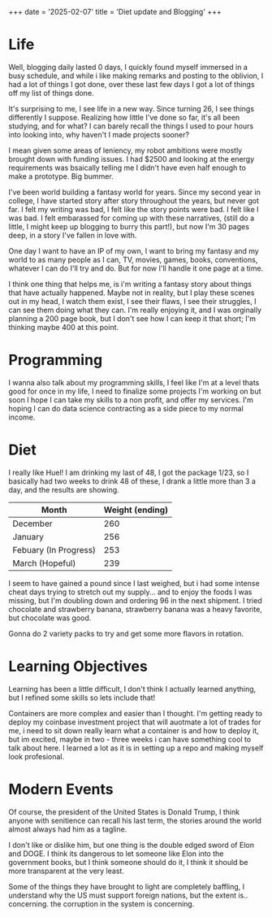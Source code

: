 +++
date = '2025-02-07'
title = 'Diet update and Blogging'
+++

# Life 

Well, blogging daily lasted 0 days, I quickly found myself immersed in a busy schedule, and while i like making remarks and posting to the oblivion, I had a lot of things I got done, over these last few days I got a lot of things off my list of things done. 

It's surprising to me, I see life in a new way. Since turning 26, I see things differently I suppose. Realizing how little I've done so far, it's all been studying, and for what? I can barely recall the things I used to pour hours into looking into, why haven't I made projects sooner?

I mean given some areas of leniency, my robot ambitions were mostly brought down with funding issues. I had $2500 and looking at the energy requirements was bsaically telling me I didn't have even half enough to make a prototype. Big bummer.

I've been world building a fantasy world for years. Since my second year in college, I have started story after story throughout the years, but never got far. I felt my writing was bad, I felt like the story points were bad. I felt like I was bad. I felt embarassed for coming up with these narratives, (still do a little, I might keep up blogging to burry this part!), but now I'm 30 pages deep, in a story I've fallen in love with. 

One day I want to have an IP of my own, I want to bring my fantasy and my world to as many people as I can, TV, movies, games, books, conventions, whatever I can do I'll try and do. But for now I'll handle it one page at a time. 

I think one thing that helps me, is i'm writing a fantasy story about things that have actually happened. Maybe not in reality, but I play these scenes out in my head, I watch them exist, I see their flaws, I see their struggles, I can see them doing what they can. I'm really enjoying it, and I was orginally planning a 200 page book, but I don't see how I can keep it that short; I'm thinking maybe 400 at this point.

# Programming

I wanna also talk about my programming skills, I feel like I'm at a level thats good for once in my life, I need to finalize some projects I'm working on but soon I hope I can take my skills to a non profit, and offer my services. I'm hoping I can do data science contracting as a side piece to my normal income.

# Diet

I really like Huel! I am drinking my last of 48, I got the package 1/23, so I basically had two weeks to drink 48 of these, I drank a little more than 3 a day, and the results are showing.

| Month    | Weight (ending) |
| -------- | ------- |
| December  | 260    |
| January | 256     |
| Febuary (In Progress)    | 253    |
| March (Hopeful)    | 239    |

I seem to have gained a pound since I last weighed, but i had some intense cheat days trying to stretch out my supply... and to enjoy the foods I was missing, but I'm doubling down and ordering 96 in the next shipment. I tried chocolate and strawberry banana, strawberry banana was a heavy favorite, but chocolate was good. 

Gonna do 2 variety packs to try and get some more flavors in rotation.

# Learning Objectives

Learning has been a little difficult, I don't think I actually learned anything, but I refined some skills so lets include that!

Containers are more complex and easier than I thought. I'm getting ready to deploy my coinbase investment project that will auotmate a lot of trades for me, i need to sit down really learn what a container is and how to deploy it, but im excited, maybe in two - three weeks i can have something cool to talk about here. I learned a lot as it is in setting up a repo and making myself look profesional. 

# Modern Events

Of course, the president of the United States is Donald Trump, I think anyone with senitience can recall his last term, the stories around the world almost always had him as a tagline.

I don't like or dislike him, but one thing is the double edged sword of Elon and DOGE. I think its dangerous to let someone like Elon into the government books, but I think someone should do it, I think it should be more transparent at the very least. 

Some of the things they have brought to light are completely baffling, I understand why the US must support foreign nations, but the extent is.. concerning. the corruption in the system is concerning. 
